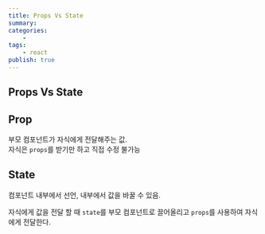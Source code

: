 ```yaml
---
title: Props Vs State
summary: 
categories:
    - 
tags:
    - react
publish: true
---
```

## Props Vs State

## Prop

부모 컴포넌트가 자식에게 전달해주는 값.  
자식은 `props`를 받기만 하고 직접 수정 불가능

## State

컴포넌트 내부에서 선언, 내부에서 값을 바꿀 수 있음.

자식에게 값을 전달 할 때 `state`를 부모 컴포넌트로 끌어올리고 `props`를 사용하여 자식에게 전달한다.
